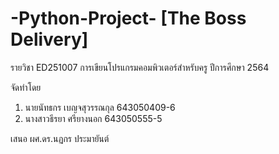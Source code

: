 # -Python-Project- [The Boss Delivery]

รายวิชา ED251007 การเขียนโปรแกรมคอมพิวเตอร์สำหรับครู ปีการศึกษา 2564

จัดทำโดย
1. นายนัทธกร เบญจสุวรรณกุล 643050409-6
2. นางสาวธีรยา ศรียางนอก 643050555-5

เสนอ
ผศ.ดร.นฏกร ประมายันต์
